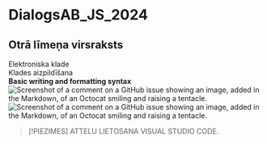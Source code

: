 # DialogsAB_JS_2024
## Otrā līmeņa virsraksts
Elektroniska klade  
Klades aizpildīšana  
**Basic writing and formatting syntax**    
![Screenshot of a comment on a GitHub issue showing an image, added in the Markdown, of an Octocat smiling and raising a tentacle.](https://myoctocat.com/assets/images/base-octocat.svg)    
![Screenshot of a comment on a GitHub issue showing an image, added in the Markdown, of an Octocat smiling and raising a tentacle.](https://encrypted-tbn0.gstatic.com/images?q=tbn:ANd9GcT5vIjxSm1Wb8sqMmAyzXRZ_PC_0_c42Wb5Ig&s)
> [!PIEZIMES]
> ATTELU LIETOSANA VISUAL STUDIO CODE.  

